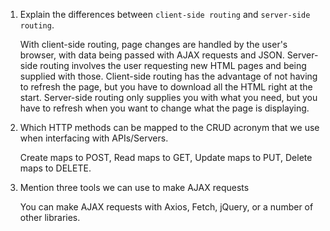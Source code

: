 1.  Explain the differences between `client-side routing` and `server-side routing`.

    With client-side routing, page changes are handled by the user's browser, with data being passed with AJAX requests and JSON. Server-side routing involves the user requesting new HTML pages and being supplied with those. Client-side routing has the advantage of not having to refresh the page, but you have to download all the HTML right at the start. Server-side routing only supplies you with what you need, but you have to refresh when you want to change what the page is displaying.

2.  Which HTTP methods can be mapped to the CRUD acronym that we use when interfacing with APIs/Servers.

    Create maps to POST, Read maps to GET, Update maps to PUT, Delete maps to DELETE.

3.  Mention three tools we can use to make AJAX requests

    You can make AJAX requests with Axios, Fetch, jQuery, or a number of other libraries. 